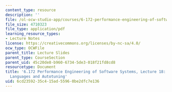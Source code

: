 ```yaml
---
content_type: resource
description: ''
file: /ol-ocw-studio-app/courses/6-172-performance-engineering-of-software-systems-fall-2018/6cd2359235c415ad55960be2dfc7e136_MIT6_172F18_lec18.pdf
file_size: 4710323
file_type: application/pdf
learning_resource_types:
- Lecture Notes
license: https://creativecommons.org/licenses/by-nc-sa/4.0/
ocw_type: OCWFile
parent_title: Lecture Slides
parent_type: CourseSection
parent_uid: 45c20de8-b960-6734-5de3-018f21fd8cd8
resourcetype: Document
title: '6.172 Performance Engineering of Software Systems, Lecture 18: Domain Specific
  Languages and Autotuning'
uid: 6cd23592-35c4-15ad-5596-0be2dfc7e136
---
```

